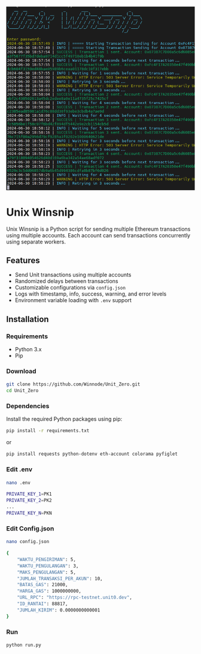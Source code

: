 ![Alt Text](https://github.com/Winnode/Unit_Zero/raw/main/sc.png)


# Unix Winsnip

Unix Winsnip is a Python script for sending multiple Ethereum transactions using multiple accounts. Each account can send transactions concurrently using separate workers.

## Features

- Send Unit transactions using multiple accounts
- Randomized delays between transactions
- Customizable configurations via `config.json`
- Logs with timestamp, info, success, warning, and error levels
- Environment variable loading with `.env` support

## Installation

### Requirements

- Python 3.x
- Pip

### Download

```bash
git clone https://github.com/Winnode/Unit_Zero.git
cd Unit_Zero
```

### Dependencies

Install the required Python packages using pip:

```bash
pip install -r requirements.txt
```
or

```bash
pip install requests python-dotenv eth-account colorama pyfiglet
```

### Edit .env

```bash
nano .env
```

```bash
PRIVATE_KEY_1=PK1
PRIVATE_KEY_2=PK2
...
PRIVATE_KEY_N=PKN
```

### Edit Config.json

```bash
nano config.json
```


```bash
{
    "WAKTU_PENGIRIMAN": 5,
    "WAKTU_PENGULANGAN": 3,
    "MAKS_PENGULANGAN": 5,
    "JUMLAH_TRANSAKSI_PER_AKUN": 10,
    "BATAS_GAS": 21000,
    "HARGA_GAS": 1000000000,
    "URL_RPC": "https://rpc-testnet.unit0.dev",
    "ID_RANTAI": 88817,
    "JUMLAH_KIRIM": 0.0000000000001
}
```

### Run

```bash
python run.py
```

